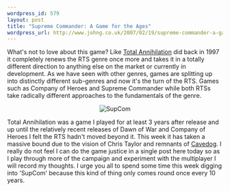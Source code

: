 ```yaml
--- 
wordpress_id: 579
layout: post
title: "Supreme Commander: A Game for the Ages"
wordpress_url: http://www.johng.co.uk/2007/02/19/supreme-commander-a-game-for-the-ages/
---
```

What's not to love about this game? Like <a href="http://www.tauniverse.com/">Total Annihilation</a> did back in 1997 it completely renews the RTS genre once more and takes it in a totally different direction to anything else on the market or currently in development. As we have seen with other genres, games are splitting up into distinctly different sub-genres and now it's the turn of the RTS. Games such as Company of Heroes and Supreme Commander while both RTSs take radically different approaches to the fundamentals of the genre.

<div align=center><img ilo-full-src="http://www.johng.co.uk/wp-content/uploads/2007/02/supcom.jpg" id="image403" src="http://www.johng.co.uk/wp-content/uploads/2007/02/supcom.jpg" alt="SupCom" /></div>

Total Annihilation was a game I played for at least 3 years after release and up until the relatively recent releases of Dawn of War and Company of Heroes I felt the RTS hadn't moved beyond it. This week it has taken a massive bound due to the vision of Chris Taylor and remnants of <a href="http://en.wikipedia.org/wiki/Cavedog">Cavedog</a>. I really do not feel I can do the game justice in a single post here today so as I play through more of the campaign and experiment with the multiplayer I will record my thoughts. I urge you all to spend some time this week digging into 'SupCom' because this kind of thing only comes round once every 10 years.
